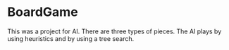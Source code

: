 # BoardGame
This was a project for AI. There are three types of pieces. The AI plays by using heuristics and by using a tree search. 
